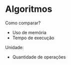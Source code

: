 # Algoritmos

Como comparar?
* Uso de memória 
* Tempo de execução

Unidade:
* Quantidade de operações

